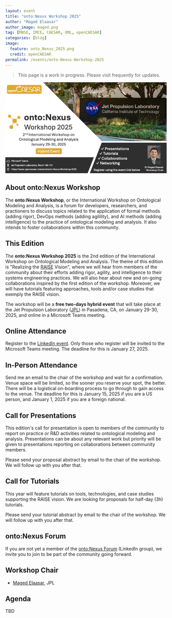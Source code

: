 ```yaml
---
layout: event
title: "onto:Nexus Workshop 2025"
author: "Maged Elaasar"
author_image: maged.png
tag: [MBSE, IMCE, CAESAR, OML, openCAESAR]
categories: [blog]
image:
  feature: onto_Nexus_2025.png
  credit: openCAESAR
permalink: /events/onto-Nexus-Workshop-2025
---
```


> This page is a work in progress. Please visit frequently for updates.

![onto:Nexus Workshop 2025](../assets/img/onto_Nexus_2025_poster.jpeg)

## About onto:Nexus Workshop

The <b>onto:Nexus Workshop</b>, or the International Workshop on Ontological Modeling and Analysis, is a forum for developers, researchers, and practioners to discuss topics related to the application of formal methods (adding rigor), DevOps methods (adding agilility), and AI methods (adding intelligence) to the practice of ontological modeling and analysis. It also intends to foster collaborations within this community.

## This Edition

The <b>onto:Nexus Workshop 2025</b> is the 2nd edition of the International Workshop on Ontological Modeling and Analysis. The theme of this edition is "Realizing the [RAISE](https://www.opencaesar.io/raise) Vision", where we will hear from members of the community about their efforts adding rigor, agility, and intelligence to their systems engineering practices. We will also hear about new and on-going collaborations inspired by the first edition of the workshop. Moreover, we will have tutorials featuring approaches, tools and/or case studies that exemply the RAISE vision.

The workshop will be a <b>free two-days hybrid event</b> that will take place at the Jet Propulsion Laboratory ([JPL](https://www.jpl.nasa.gov/)) in Pasadena, CA, on January 29-30, 2025, and online in a Microsoft Teams meeting.

## Online Attendance

Register to the [LinkedIn event](https://www.linkedin.com/events/onto-nexusworkshop2025-inperson7247053965337473024?lipi=urn%3Ali%3Apage%3Ad_flagship3_feed%3B8o3OgtDYQPWTIHjJUlHQAQ%3D%3D). Only those who register will be invited to the Microsoft Teams meeting. The deadline for this is January 27, 2025.

## In-Person Attendance

Send me an email to the chair of the workshop and wait for a confirmation. Venue space will be limited, so the sooner you reserve your spot, the better. There will be a logistical on-boarding process to go through to gain access to the venue. The deadline for this is January 15, 2025 if you are a US person, and January 1, 2025 if you are a foreign national.

## Call for Presentations

This edition's call for presentation is open to members of the community to report on practice or R&D activities related to ontological modeling and analysis. Presentations can be about any relevant work but priority will be given to presentations reporting on collaborations between community members.

Please send your proposal abstract by email to the chair of the workshop. We will follow up with you after that.

## Call for Tutorials

This year will feature tutorials on tools, technologies, and case studies supporting the RAISE vision. We are looking for proposals for half-day (3h) tutorials.

Please send your tutorial abstract by email to the chair of the workshop. We will follow up with you after that.

## onto:Nexus Forum

If you are not yet a member of the [onto:Nexus Forum](https://www.linkedin.com/groups/14235207/) (LinkedIn group), we invite you to join to be part of the community going forward.

## Workshop Chair

* [Maged Elaasar](mailto:elaasar@jpl.nasa.gov), JPL

## Agenda

TBD